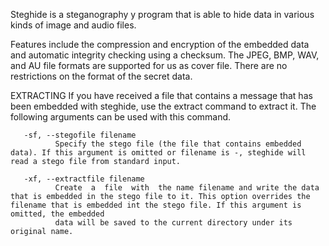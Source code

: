 Steghide is a steganography y program that is able to hide data in various kinds of image and audio files. 

Features include the compression and encryption of the embedded data and automatic integrity checking using a checksum. The JPEG, BMP, WAV, and AU file formats are supported for us as cover file. There are no restrictions on the format of the secret data. 


EXTRACTING
       If you have received a file that contains a message that has been embedded with steghide, use the extract command to extract it. The following arguments can be used with this command.

       ‐sf, ‐‐stegofile filename
              Specify the stego file (the file that contains embedded data). If this argument is omitted or filename is ‐, steghide will read a stego file from standard input.

       ‐xf, ‐‐extractfile filename
              Create  a  file  with  the name filename and write the data that is embedded in the stego file to it. This option overrides the filename that is embedded int the stego file. If this argument is omitted, the embedded
              data will be saved to the current directory under its original name.

